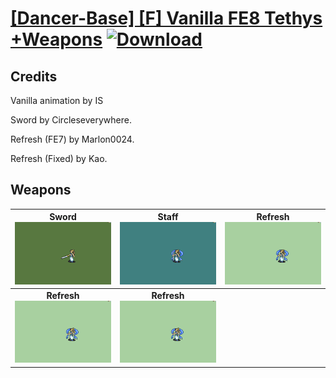 # [\[Dancer-Base\] \[F\] Vanilla FE8 Tethys +Weapons](./) [![Download](https://img.shields.io/badge/Download-%5BDancer--Base%5D%20%5BF%5D%20Vanilla%20FE8%20Tethys%20+Weapons-red)](https://minhaskamal.github.io/DownGit/#/home?url=https://github.com/Klokinator/FE-Repo/tree/main/Battle%20Animations/Bards,%20Dancers,%20Suppliers,%20Misc/%5BDancer-Base%5D%20%5BF%5D%20Vanilla%20FE8%20Tethys%20+Weapons)
## Credits

Vanilla animation by IS

Sword by Circleseverywhere.

Refresh (FE7) by Marlon0024.

Refresh (Fixed) by Kao.

## Weapons

| <b>Sword</b><br/><img alt="Sword animation" src="./1.%20Sword/Sword.gif"/> | <b>Staff</b><br/><img alt="Staff animation" src="./7.%20Staff/Staff.gif"/> | <b>Refresh</b><br/><img alt="Refresh animation" src="./8.%20Refresh/Refresh.gif"/> |
| :---: | :---: | :---: |
| <b>Refresh</b><br/><img alt="Refresh animation" src="./8.%20Refresh%20(FE7)/Refresh.gif"/> | <b>Refresh</b><br/><img alt="Refresh animation" src="./8.%20Refresh%20(Fixed)/Refresh.gif"/> |
